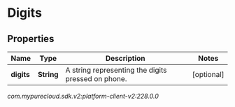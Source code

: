 # Digits


## Properties

| Name | Type | Description | Notes |
| ------------ | ------------- | ------------- | ------------- |
| **digits** | **String** | A string representing the digits pressed on phone. |  [optional] |




_com.mypurecloud.sdk.v2:platform-client-v2:228.0.0_
